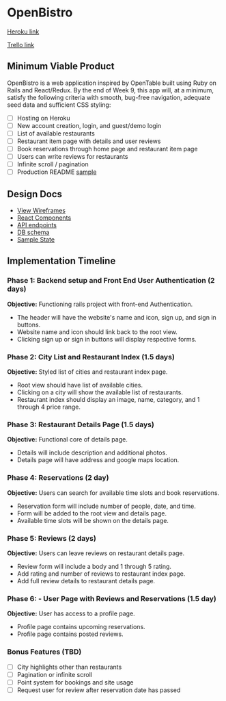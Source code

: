 # OpenBistro

[Heroku link][heroku]

[Trello link][trello]

[heroku]: https://openbistro.herokuapp.com/
[trello]: https://trello.com/b/ELTsC2u0/openbistro

## Minimum Viable Product

OpenBistro is a web application inspired by OpenTable built using Ruby on Rails
and React/Redux.  By the end of Week 9, this app will, at a minimum, satisfy the
following criteria with smooth, bug-free navigation, adequate seed data and
sufficient CSS styling:

- [ ] Hosting on Heroku
- [ ] New account creation, login, and guest/demo login
- [ ] List of available restaurants
- [ ] Restaurant item page with details and user reviews
- [ ] Book reservations through home page and restaurant item page
- [ ] Users can write reviews for restaurants
- [ ] Infinite scroll / pagination
- [ ] Production README [sample](docs/production_readme.md)

## Design Docs
* [View Wireframes][wireframes]
* [React Components][components]
* [API endpoints][api-endpoints]
* [DB schema][schema]
* [Sample State][sample-state]

[wireframes]: ../docs/wireframes
[components]: ../docs/component-hierarchy.md
[sample-state]: ../docs/sample-state.md
[api-endpoints]: ../docs/api-endpoints.md
[schema]: ../docs/schema.md

## Implementation Timeline

### Phase 1: Backend setup and Front End User Authentication (2 days)

**Objective:** Functioning rails project with front-end Authentication.
* The header will have the website's name and icon, sign up, and sign in
buttons.
* Website name and icon should link back to the root view.
* Clicking sign up or sign in buttons will display respective forms.

### Phase 2: City List and Restaurant Index (1.5 days)

**Objective:** Styled list of cities and restaurant index page.
* Root view should have list of available cities.
* Clicking on a city will show the available list of restaurants.
* Restaurant index should display an image, name, category, and 1 through 4 price range.

### Phase 3: Restaurant Details Page (1.5 days)

**Objective:** Functional core of details page.
* Details will include description and additional photos.
* Details page will have address and google maps location.

### Phase 4: Reservations (2 day)

**Objective:** Users can search for available time slots and book reservations.
* Reservation form will include number of people, date, and time.
* Form will be added to the root view and details page.
* Available time slots will be shown on the details page.

### Phase 5: Reviews (2 days)

**Objective:** Users can leave reviews on restaurant details page.
* Review form will include a body and 1 through 5 rating.
* Add rating and number of reviews to restaurant index page.
* Add full review details to restaurant details page.

### Phase 6: - User Page with Reviews and Reservations (1.5 day)

**Objective:** User has access to a profile page.
* Profile page contains upcoming reservations.
* Profile page contains posted reviews.

### Bonus Features (TBD)
- [ ] City highlights other than restaurants
- [ ] Pagination or infinite scroll
- [ ] Point system for bookings and site usage
- [ ] Request user for review after reservation date has passed

